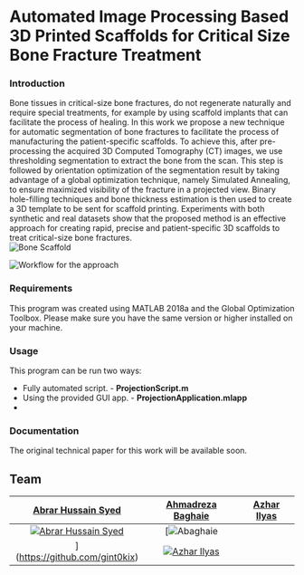 # Automated Image Processing Based 3D Printed Scaffolds for Critical Size Bone Fracture Treatment

### Introduction
Bone tissues in critical-size bone fractures, do not regenerate naturally and require special treatments, for example by using scaffold implants that can facilitate the process of healing. In this work we propose a new technique for automatic segmentation of bone fractures to facilitate the process of manufacturing the patient-specific scaffolds. To achieve this, after pre-processing the acquired 3D Computed Tomography (CT) images, we use thresholding segmentation to extract the bone from the scan. This step is followed by orientation optimization of the segmentation result by taking advantage of a global optimization technique, namely Simulated Annealing, to ensure maximized visibility of the fracture in a projected view. Binary hole-filling techniques and bone thickness estimation is then used to create a 3D template to be sent for scaffold printing. Experiments with both synthetic and real datasets show that the proposed method is an effective approach for creating rapid, precise and patient-specific 3D scaffolds to treat critical-size bone fractures.  
![Bone Scaffold](https://i.imgur.com/2RhLnXO.jpg)

![Workflow for the approach](https://i.imgur.com/AWQE0vJ.png)

### Requirements
This program was created using MATLAB 2018a and the Global Optimization Toolbox. Please make sure you have the same version or higher installed on your machine.

### Usage

This program can be run two ways:
- Fully automated script. - **ProjectionScript.m**
- Using the provided GUI app. - **ProjectionApplication.mlapp**
- 
### Documentation

The original technical paper for this work will be available soon.

## Team

|                <a href="https://github.com/moxenseya" target="_blank">**Abrar Hussain Syed**</a>                |       <a href="https://www.linkedin.com/in/abaghaie/" target="_blank">**Ahmadreza Baghaie**</a>       |         <a href="https://www.researchgate.net/profile/Azhar_Ilyas" target="_blank">**Azhar Ilyas**</a>          |
| :----------------------------------------------------------------------------------------------------------------: | :-----------------------------------------------------------------------------: | :-----------------------------------------------------------------------------------: |
| [![Abrar Hussain Syed](https://moxenseya.me/img/Face1.jpg)](https://github.com/moxenseya) |                  [![Abaghaie](https://media.licdn.com/dms/image/C4E03AQHTlW3tNj-m5Q/profile-displayphoto-shrink_800_800/0?e=1577923200&v=beta&t=Eal41oAW0KUdQmtzJraA1-x4Z8b__uCmMsUhVzlxtA4)
](https://github.com/gint0kix)                  |                    [![Azhar Ilyas](https://www.nyit.edu/files/profiles/headshot/ailyas.jpg)]()             
<!--stackedit_data:
eyJoaXN0b3J5IjpbLTEzMzgwMTYzNjgsLTE3OTU3NjIzNTEsLT
E0Nzg2MzIxNzcsLTI5OTU5OCwxNjE3NDM2ODQ4XX0=
-->